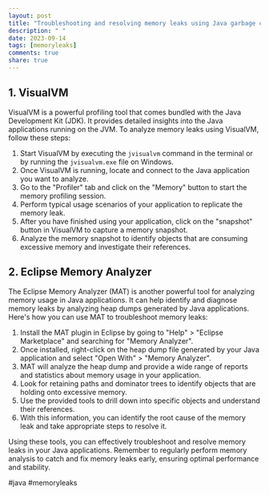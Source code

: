 ```yaml
---
layout: post
title: "Troubleshooting and resolving memory leaks using Java garbage collection analysis tools"
description: " "
date: 2023-09-14
tags: [memoryleaks]
comments: true
share: true
---
```


## 1. VisualVM

VisualVM is a powerful profiling tool that comes bundled with the Java Development Kit (JDK). It provides detailed insights into the Java applications running on the JVM. To analyze memory leaks using VisualVM, follow these steps:

1. Start VisualVM by executing the `jvisualvm` command in the terminal or by running the `jvisualvm.exe` file on Windows.
2. Once VisualVM is running, locate and connect to the Java application you want to analyze.
3. Go to the "Profiler" tab and click on the "Memory" button to start the memory profiling session.
4. Perform typical usage scenarios of your application to replicate the memory leak.
5. After you have finished using your application, click on the "snapshot" button in VisualVM to capture a memory snapshot.
6. Analyze the memory snapshot to identify objects that are consuming excessive memory and investigate their references.

## 2. Eclipse Memory Analyzer

The Eclipse Memory Analyzer (MAT) is another powerful tool for analyzing memory usage in Java applications. It can help identify and diagnose memory leaks by analyzing heap dumps generated by Java applications. Here's how you can use MAT to troubleshoot memory leaks:

1. Install the MAT plugin in Eclipse by going to "Help" > "Eclipse Marketplace" and searching for "Memory Analyzer".
2. Once installed, right-click on the heap dump file generated by your Java application and select "Open With" > "Memory Analyzer".
3. MAT will analyze the heap dump and provide a wide range of reports and statistics about memory usage in your application.
4. Look for retaining paths and dominator trees to identify objects that are holding onto excessive memory.
5. Use the provided tools to drill down into specific objects and understand their references.
6. With this information, you can identify the root cause of the memory leak and take appropriate steps to resolve it.

Using these tools, you can effectively troubleshoot and resolve memory leaks in your Java applications. Remember to regularly perform memory analysis to catch and fix memory leaks early, ensuring optimal performance and stability.

#java #memoryleaks